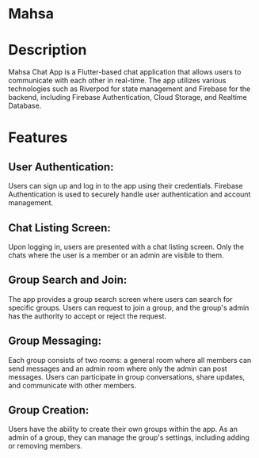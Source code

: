 # Mahsa

# Description
Mahsa Chat App is a Flutter-based chat application that allows users to communicate with each other in real-time. The app utilizes various technologies such as Riverpod for state management and Firebase for the backend, including Firebase Authentication, Cloud Storage, and Realtime Database.

# Features
## User Authentication: 
Users can sign up and log in to the app using their credentials. Firebase Authentication is used to securely handle user authentication and account management.

## Chat Listing Screen: 
Upon logging in, users are presented with a chat listing screen. Only the chats where the user is a member or an admin are visible to them.

## Group Search and Join: 
The app provides a group search screen where users can search for specific groups. Users can request to join a group, and the group's admin has the authority to accept or reject the request.

## Group Messaging: 
Each group consists of two rooms: a general room where all members can send messages and an admin room where only the admin can post messages. Users can participate in group conversations, share updates, and communicate with other members.

## Group Creation: 
Users have the ability to create their own groups within the app. As an admin of a group, they can manage the group's settings, including adding or removing members.
